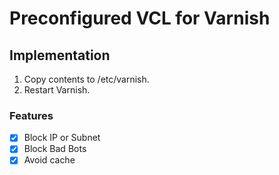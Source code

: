 # Preconfigured VCL for Varnish

## Implementation
1. Copy contents to /etc/varnish.
2. Restart Varnish.

### Features
- [x] Block IP or Subnet
- [x] Block Bad Bots
- [x] Avoid cache
